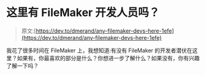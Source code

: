 # 这里有 FileMaker 开发人员吗？

> 原文:[https://dev.to/dmerand/any-filemaker-devs-here-1efe](https://dev.to/dmerand/any-filemaker-devs-here-1efe)

我花了很多时间在 FileMaker 上，我想知道:有没有 FileMaker 的开发者潜伏在这里？如果有，你最喜欢的部分是什么？你想进一步了解什么？如果没有，你有兴趣了解一下吗？